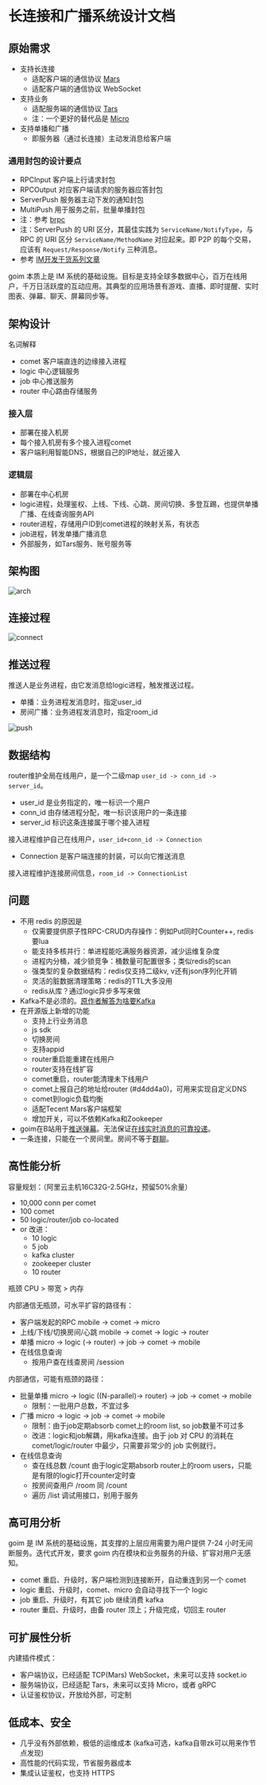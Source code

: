# 长连接和广播系统设计文档

## 原始需求

* 支持长连接
  + 适配客户端的通信协议 [Mars](https://github.com/Tencent/mars/wiki)
  + 适配客户端的通信协议 WebSocket
* 支持业务
  + 适配服务端的通信协议 [Tars](https://github.com/TarsCloud)
  + 注：一个更好的替代品是 [Micro](https://micro.mu)
* 支持单播和广播
  + 即服务器（通过长连接）主动发消息给客户端

### 通用封包的设计要点

  + RPCInput 客户端上行请求封包
  + RPCOutput 对应客户端请求的服务器应答封包
  + ServerPush 服务器主动下发的通知封包
  + MultiPush 用于服务之前，批量单播封包
  + 注：参考 [brpc](https://github.com/brpc/brpc/blob/master/docs/cn/baidu_std.md)
  + 注：ServerPush 的 URI 区分，其最佳实践为 `ServiceName/NotifyType`，与 RPC 的 URI 区分 `ServiceName/MethodName` 对应起来。即 P2P 的每个交易，应该有 `Request/Response/Notify` 三种消息。
  + 参考 [IM开发干货系列文章](http://www.52im.net/thread-294-1-1.html)

goim 本质上是 IM 系统的基础设施。目标是支持全球多数据中心，百万在线用户，千万日活跃度的互动应用。其典型的应用场景有游戏、直播、即时提醒、实时图表、弹幕、聊天、屏幕同步等。

## 架构设计

名词解释

* comet 客户端直连的边缘接入进程
* logic 中心逻辑服务
* job 中心推送服务
* router 中心路由存储服务

### 接入层

* 部署在接入机房
* 每个接入机房有多个接入进程comet
* 客户端利用智能DNS，根据自己的IP地址，就近接入

### 逻辑层

* 部署在中心机房
* logic进程，处理鉴权、上线、下线、心跳、房间切换、多登互踢，也提供单播广播、在线查询服务API
* router进程，存储用户ID到comet进程的映射关系，有状态
* job进程，转发单播广播消息
* 外部服务，如Tars服务、账号服务等

## 架构图

![arch](arch1.png)

## 连接过程

![connect](connect.png)

## 推送过程

推送人是业务进程，由它发消息给logic进程，触发推送过程。

* 单播：业务进程发消息时，指定user_id
* 房间广播：业务进程发消息时，指定room_id

![push](push.png)

## 数据结构

router维护全局在线用户，是一个二级map `user_id -> conn_id -> server_id`。 

* user_id 是业务指定的，唯一标识一个用户
* conn_id 由存储进程分配，唯一标识该用户的一条连接
* server_id 标识这条连接属于哪个接入进程

接入进程维护自己在线用户，`user_id+conn_id -> Connection`

* Connection 是客户端连接的封装，可以向它推送消息

接入进程维护连接房间信息，`room_id -> ConnectionList`

## 问题

* 不用 redis 的原因是
    * 仅需要提供原子性RPC-CRUD内存操作：例如Put同时Counter++, redis要lua
    * 能支持多核并行：单进程能吃满服务器资源，减少运维复杂度
    * 进程内分桶，减少锁竞争：桶数量可配置很多；类似redis的scan
    * 强类型的复杂数据结构：redis仅支持二级kv, v还有json序列化开销
    * 灵活的脏数据清理策略：redis的TTL大多没用
    * redis从库？通过logic异步多写来做
* Kafka不是必须的。[原作者解答为啥要Kafka](https://github.com/Terry-Mao/goim/issues/134)
* 在开源版上新增的功能
    * 支持上行业务消息
    * js sdk
    * 切换房间
    * 支持appid
    * router重启能重建在线用户
    * router支持在线扩容
    * comet重启，router能清理未下线用户
    * comet上报自己的地址给router (#d4dd4a0)，可用来实现自定义DNS
    * comet到logic负载均衡
    * 适配Tecent Mars客户端框架
    * 增加开关，可以不依赖Kafka和Zookeeper
* goim在B站用于[推送弹幕](https://zhuanlan.zhihu.com/p/22016939)。无法保证[在线实时消息的可靠投递](http://www.52im.net/thread-294-1-1.html)。
* 一条连接，只能在一个房间里。房间不等于[群聊](http://www.52im.net/thread-753-1-1.html)。

## 高性能分析

容量规划：（阿里云主机16C32G-2.5GHz，预留50%余量）

* 10,000 conn per comet
* 100 comet
* 50 logic/router/job co-located
* or 改进：
  + 10 logic
  + 5 job
  + kafka cluster
  + zookeeper cluster
  + 10 router

瓶颈 CPU > 带宽 > 内存

内部通信无瓶颈，可水平扩容的路径有：

* 客户端发起的RPC mobile -> comet -> micro
* 上线/下线/切换房间/心跳 mobile -> comet -> logic -> router
* 单播 micro -> logic (-> router) -> job -> comet -> mobile
* 在线信息查询
  + 按用户查在线查房间 /session

内部通信，可能有瓶颈的路径：

* 批量单播  micro -> logic ((N-parallel)-> router) -> job -> comet -> mobile 
  + 限制：一批用户总数，不宜过多
* 广播 micro -> logic -> job -> comet -> mobile 
  + 限制：由于job定期absorb comet上的room list, so job数量不可过多
  + 改进：logic和job解耦，用kafka连接。由于 job 对 CPU 的消耗在 comet/logic/router 中最少，只需要非常少的 job 实例就行。
* 在线信息查询
  + 查在线总数 /count 由于logic定期absorb router上的room users，只能是有限的logic打开counter定时查
  + 按房间查用户 /room 同 /count
  + 遍历 /list 调试用接口，别用于服务

## 高可用分析

goim 是 IM 系统的基础设施，其支撑的上层应用需要为用户提供 7-24 小时无间断服务。迭代式开发，要求 goim 内在模块和业务服务的升级、扩容对用户无感知。

* comet 重启、升级时，客户端检测到连接断开，自动重连到另一个 comet 
* logic 重启、升级时，comet、micro 会自动寻找下一个 logic
* job 重启、升级时，有其它 job 继续消费 kafka
* router 重启、升级时，由备 router 顶上；升级完成，切回主 router

## 可扩展性分析 

内建插件模式：

* 客户端协议，已经适配 TCP(Mars) WebSocket，未来可以支持 socket.io 
* 服务端协议，已经适配 Tars，未来可以支持 Micro，或者 gRPC
* 认证鉴权协议，开放给外部，可定制

## 低成本、安全

* 几乎没有外部依赖，极低的运维成本 (kafka可选，kafka自带zk可以用来作节点发现)
* 高性能的代码实现，节省服务器成本
* 集成认证鉴权，也支持 HTTPS 
